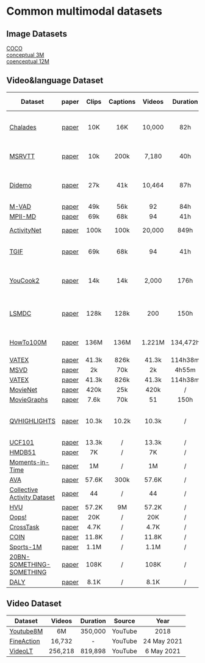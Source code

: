# Common multimodal datasets

## Image Datasets
[COCO](https://cocodataset.org/#home)\
[conceptual 3M](https://ai.google.com/research/ConceptualCaptions/)\
[coenceptual 12M](https://github.com/google-research-datasets/conceptual-12m)

## Video&language  Dataset
|Dataset |paper| Clips |Captions |Videos |Duration | Source| Year |  Tasks| collection method|
|-----|:-----:|:-----:|:-----:|:-----:|:--------:|:---:|:-------:|:-------:|:-------:|
|[Chalades](https://prior.allenai.org/projects/charades) | [paper](https://openreview.net/forum?id=rJW3ItWubH)|10K | 16K |10,000 | 82h|daily household videos|2016| action recoginition & captioning| AMT|\
|[MSRVTT](https://www.microsoft.com/en-us/research/publication/msr-vtt-a-large-video-description-dataset-for-bridging-video-and-language/) |[paper](https://www.microsoft.com/en-us/research/wp-content/uploads/2016/06/cvpr16.msr-vtt.tmei_-1.pdf) |  10k| 200k| 7,180| 40h| web-crawed videos with 257 queries |2016| retreival and captioning | AMT|\
|[Didemo](https://github.com/LisaAnne/LocalizingMoments)| [paper](https://arxiv.org/pdf/1708.01641.pdf) | 27k| 41k| 10,464| 87h| randomly select over 14,000 videos from YFCC100M| 2017| Moment localization| themselves|\
|[M-VAD](https://github.com/aimagelab/mvad-names-dataset) | [paper](https://arxiv.org/pdf/1503.01070.pdf) |49k| 56k| 92| 84h| DVD movies| 2015| retreival |themselves| \
| [MPII-MD](https://www.mpi-inf.mpg.de/departments/computer-vision-and-machine-learning/research/vision-and-language/mpii-movie-description-dataset) | [paper](https://www.cv-foundation.org/openaccess/content_cvpr_2015/papers/Rohrbach_A_Dataset_for_2015_CVPR_paper.pdf)| 69k| 68k| 94| 41h|Web Movies| 2015| captioning| themselves |\
|[ActivityNet](http://activity-net.org/)| [paper](https://www.cv-foundation.org/openaccess/content_cvpr_2015/papers/Heilbron_ActivityNet_A_Large-Scale_2015_CVPR_paper.pdf)|  100k | 100k | 20,000 | 849h| online human activities videos| 2017|captioning & retrieval| AMT |\
| [TGIF](http://raingo.github.io/TGIF-Release/) | [paper](https://arxiv.org/pdf/1604.02748.pdf)| 69k| 68k| 94| 41h| a year’s worth of GIF posts from Tumblr| 2015| captioning| CrowdFlower|\
[YouCook2](http://youcook2.eecs.umich.edu/download) |[paper](http://youcook2.eecs.umich.edu/static/YouCookII/youcookii_readme.pdf) |14k| 14k| 2,000| 176h| online cooking videos| 2018| retreival & captioning| well-trained native English speakers |\
|[LSMDC](https://sites.google.com/site/describingmovies/download) |[paper](https://arxiv.org/pdf/1605.03705.pdf) | 128k| 128k| 200| 150h| comination of M-VAD and MPII-MD datasets |2017 | captioning| /|\
[HowTo100M](https://github.com/antoine77340/howto100m) | [paper](https://arxiv.org/pdf/1906.03327.pdf)| 136M| 136M| 1.221M| 134,472h| large-scaled online videos| 2019| action step localization & retreival | ASR|
[VATEX](http://vatex.org/main/download.html) | [paper](https://arxiv.org/abs/1904.03493)| 41.3k| 826k| 41.3k| 114h38m| Youtube| 2019| |
[MSVD](http://www.cs.utexas.edu/users/ml/clamp/videoDescription/YouTubeClips.tar) | [paper](https://arxiv.org/abs/1904.03493)| 2k| 70k| 2k| 4h55m| Youtube| 2013| |
[VATEX](https://eric-xw.github.io/vatex-website/download.html) | [paper](https://arxiv.org/abs/1904.03493)| 41.3k| 826k| 41.3k| 114h38m| Youtube| 2019| |
[MovieNet](http://movienet.site/) | [paper]( https://arxiv.org/abs/2007.10937)| 420k| 25k| 420k| /| home| 2020| |
[MovieGraphs](http://moviegraphs.cs.toronto.edu/) | [paper]( http://moviegraphs.cs.toronto.edu/)| 7.6k| 70k| 51| 150h| home| 2018| |
[QVHIGHLIGHTS](https://github.com/jayleicn/moment_detr) | [paper](https://arxiv.org/pdf/2107.09609.pdf) | 10.3k | 10.2k | 10.3k| / | Daily or Travel Vlog and news | 2021 | moment retreival & highlight detection | 
[UCF101](https://www.crcv.ucf.edu/research/data-sets/ucf101/) | [paper]( chrome-extension://hlepcpeldoohbbaejkjjgpehelfnmamm/static/pdf/web/viewer.html?file=https%3A%2F%2Fwww.crcv.ucf.edu%2Fwp-content%2Fuploads%2F2019%2F03%2FUCF101_CRCV-TR-12-01.pdf) | 13.3k | / | 13.3k| / | Youtube | 2012 | |
[HMDB51]( https://serre-lab.clps.brown.edu/resource/hmdb-a-large-human-motion-database/#dataset) | [paper]( https://ieeexplore.ieee.org/document/6126543) | 7K | / | 7K| / | Youtube/Google | 2011 | |
[Moments-in-Time]( http://moments.csail.mit.edu/) | [paper]( https://arxiv.org/abs/1801.03150) | 1M | / | 1M| / | Youtube | 2017 |  |
[AVA]( https://github.com/cvdfoundation/ava-dataset) | [paper](https://arxiv.org/abs/1705.08421) | 57.6K | 300k | 57.6K| / | Youtube | 2017 |  |
[Collective Activity Dataset]( http://vhosts.eecs.umich.edu/vision//activity-dataset.html) | [paper]( https://ieeexplore.ieee.org/document/5457461) | 44 | / | 44| / | shoot | 2009 |  |
[HVU]( https://holistic-video-understanding.github.io/) | [paper]( https://arxiv.org/abs/1904.11451) | 57.2K | 9M | 57.2K| / | Youtube | 2019 |  |
[Oops!]( https://github.com/DmZhukov/CrossTask) | [paper]( https://arxiv.org/abs/1911.11206) | 20K | / | 20K| / | Web | 2019 |  |
[CrossTask]( https://github.com/DmZhukov/CrossTask) | [paper]( https://arxiv.org/pdf/1903.08225.pdf) | 4.7K | / | 4.7K| / | Youtube | 2019 | |
[COIN]( https://coin-dataset.github.io/) | [paper]( https://arxiv.org/pdf/1903.08225.pdf) | 11.8K | / | 11.8K| / | Youtube | 2019 | |
[Sports-1M]( https://cs.stanford.edu/people/karpathy/deepvideo/) | [paper]( chrome-extension://hlepcpeldoohbbaejkjjgpehelfnmamm/static/pdf/web/viewer.html?file=https%3A%2F%2Fcs.stanford.edu%2Fpeople%2Fkarpathy%2Fdeepvideo%2Fdeepvideo_cvpr2014.pdf) | 1.1M | / | 1.1M | / | Youtube | 2014 | |
[20BN-SOMETHING-SOMETHING]( https://20bn.com/datasets/something-something) | [paper]( https://arxiv.org/abs/1706.04261) | 108K | / | 108K | / | Youtube | 2017 | |
[DALY]( http://thoth.inrialpes.fr/daly/) | [paper]( https://arxiv.org/pdf/1605.05197.pdf) | 8.1K | / | 8.1K | / | Youtube | 2016 | |


## Video Dataset

|Dataset  |Videos |Duration | Source| Year | 
|-----|:-----:|:--------:|:---:|:-------:|
[Youtube8M](https://research.google.com/youtube8m/index.html) | 6M|350,000|YouTube| 2018|
[FineAction](https://deeperaction.github.io/fineaction/) |16,732 | -| YouTube |  24 May 2021|
[VideoLT](https://videolt.github.io/) | 256,218 | 819,898 | YouTube|  6 May 2021| 
